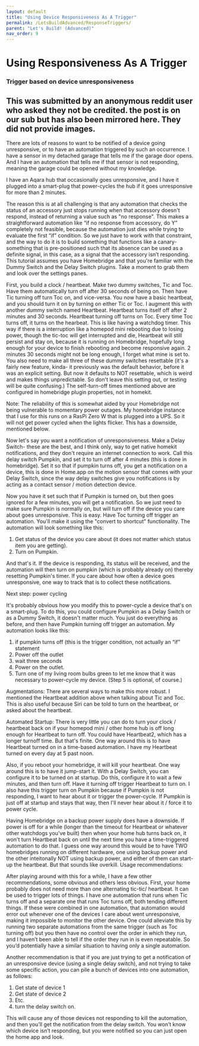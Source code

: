 ```yaml
---
layout: default
title: "Using Device Responsiveness As A Trigger"
permalink: /LetsBuildAdvanced/ResponseTriggers/
parent: "Let's Build! (Advanced)"
nav_order: 9
---
```

# Using Responsiveness As A Trigger
### Trigger based on device unresponsiveness
This was submitted by an anonymous reddit user who asked they not be credited. the post is on our sub but has also been mirrored here. They did not provide images.
---

There are lots of reasons to want to be notified of a device going unresponsive, or to have an automation triggered by such an occurrence. I have a sensor in my detached garage that tells me if the garage door opens. And I have an automation that tells me if that sensor is not responding, meaning the garage could be opened without my knowledge.

I have an Aqara hub that occasionally goes unresponsive, and I have it plugged into a smart-plug that power-cycles the hub if it goes unresponsive for more than 2 minutes.

The reason this is at all challenging is that any automation that checks the status of an accessory just stops running when that accessory doesn't respond, instead of returning a value such as "no response". This makes a straightforward automation like “if no response from accessory, do Y” completely not feasible, because the automation just dies while trying to evaluate the first “if” condition. So we just have to work with that constraint, and the way to do it is to build something that functions like a canary- something that is pre-positioned such that its absence can be used as a definite signal, in this case, as a signal that the accessory isn’t responding.
This tutorial assumes you have Homebridge and that you're familiar with the Dummy Switch and the Delay Switch plugins. Take a moment to grab them and look over the settings panes.

First, you build a clock / heartbeat. Make two dummy switches, Tic and Toc. Have them automatically turn off after 30 seconds of being on. Then have Tic turning off turn Toc on, and vice-versa. You now have a basic heartbeat, and you should turn it on by turning on either Tic or Toc. I augment this with another dummy switch named Heartbeat. Heartbeat turns itself off after 2 minutes and 30 seconds. Heartbeat turning off turns on Toc. Every time Toc turns off, it turns on the hearbeat. This is like having a watchdog timer. This way if there is a interruption like a homepod mini rebooting due to losing power, though the tic-toc will get interrupted and die, Heartbeat will still persist and stay on, because it is running on Homebridge, hopefully long enough for your device to finish rebooting and become responsive again. 2 minutes 30 seconds might not be long enough, I forget what mine is set to. You also need to make all three of these dummy switches resettable (it's a fairly new feature, kinda- it previously was the default behavior, before it was an explicit setting. But now it defaults to NOT resettable, which is weird and makes things unpredictable. So don't leave this setting out, or testing will be quite confusing.) The self-turn-off times mentioned above are configured in homebridge plugin properties, not in homekit.

Note: The reliability of this is somewhat aided by your Homebridge not being vulnerable to momentary power outages. My homebridge instance that I use for this runs on a RasPi Zero W that is plugged into a UPS. So it will not get power cycled when the lights flicker. This has a downside, mentioned below.

Now let's say you want a notification of unresponsiveness. Make a Delay Switch- these are the best, and I think only, way to get native homekit notifications, and they don't require an internet connection to work. Call this delay switch Pumpkin, and set it to turn off after 4 minutes (this is done in homebridge). Set it so that if pumpkin turns off, you get a notification on a device, this is done in Home.app on the motion sensor that comes with your Delay Switch, since the way delay switches give you notifications is by acting as a contact sensor / motion detection device.

Now you have it set such that if Pumpkin is turned on, but then goes ignored for a few minutes, you will get a notification. So we just need to make sure Pumpkin is normally on, but will turn off if the device you care about goes unresponsive. This is easy. Have Toc turning off trigger an automation. You'll make it using the "convert to shortcut" functionality. The automation will look something like this:

1. Get status of the device you care about (it does not matter which status item you are getting).
2. Turn on Pumpkin.

And that's it. If the device is responding, its status will be received, and the automation will then turn on pumpkin (which is probably already on) thereby resetting Pumpkin's timer. If you care about how often a device goes unresponsive, one way to track that is to collect these notifications.

Next step: power cycling

It's probably obvious how you modify this to power-cycle a device that's on a smart-plug. To do this, you could configure Pumpkin as a Delay Switch or as a Dummy Switch, it doesn't matter much. You just do everything as before, and then have Pumpkin turning off trigger an automation. My automation looks like this:

1. if pumpkin turns off (this is the trigger condition, not actually an “if” statement
2. Power off the outlet
3. wait three seconds
4. Power on the outlet.
5. Turn one of my living room bulbs green to let me know that it was necessary to power-cycle my device. (Step 5 is optional, of course.)

Augmentations: There are several ways to make this more robust. I mentioned the Heartbeat addition above when talking about Tic and Toc. This is also useful because Siri can be told to turn on the heartbeat, or asked about the heartbeat.

Automated Startup: There is very little you can do to turn your clock / heartbeat back on if your homepod mini / other home hub is off long enough for Heartbeat to turn off. You could have Heartbeat2, which has a longer turnoff time. But that's finite. One way around this is to have Heartbeat turned on in a time-based automation. I have my Heartbeat turned on every day at 5 past noon.

Also, if you reboot your homebridge, it will kill your heartbeat. One way around this is to have it jump-start it. With a Delay Switch, you can configure it to be turned on at startup. Do this, configure it to wait a few minutes, and then turn off. Have it turning off trigger Heartbeat to turn on. I also have this trigger turn on Pumpkin because if Pumpkin is not responding, I want to hear about it or trigger the power-cycle. If Pumpkin is just off at startup and stays that way, then I'll never hear about it / force it to power cycle.

Having Homebridge on a backup power supply does have a downside. If power is off for a while (longer than the timeout for Heartbeat or whatever other watchdogs you've built) then when your home hub turns back on, it won't turn Heartbeat back on until the next time you have a time-triggered automation to do that. I guess one way around this would be to have TWO homebridges running on different hardware, one using backup power and the other inteitonally NOT using backup power, and either of them can start-up the heartbeat. But that sounds like overkill.
Usage recommendations:

After playing around with this for a while, I have a few other recommendations, some obvious and others less obvious. First, your home probably does not need more than one alternating tic-tic/ heartbeat. It can be used to trigger lots of things. I have one automation that runs when Tic turns off and a separate one that runs Toc turns off, both tending different things. If these were combined in one automation, that automation would error out whenever one of the devices I care about went unresponsive, making it impossible to monitor the other device. One could alleviate this by running two separate automations from the same trigger (such as Toc turning off) but you then have no control over the order in which they run, and I haven’t been able to tell if the order they run in is even repeatable. So you’d potentially have a similar situation to having only a single automation.

Another recommendation is that if you are just trying to get a notification of an unresponsive device (using a single delay switch), and not trying to take some specific action, you can pile a bunch of devices into one automation, as follows:

1. Get state of device 1
2. Get state of device 2
3. Etc.
4. turn the delay switch on.

This will cause any of those devices not responding to kill the automation, and then you’ll get the notification from the delay switch. You won’t know which device isn’t responding, but you were notified so you can just open the home app and look.
